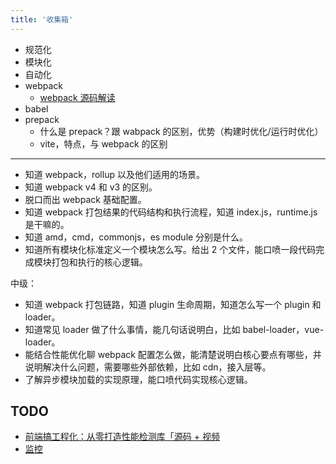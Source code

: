 ```yaml
---
title: '收集箱'
---
```


- 规范化
- 模块化
- 自动化
- webpack
  - [webpack 源码解读](https://juejin.cn/post/6844903987129352206)
- babel
- prepack
  - 什么是 prepack？跟 wabpack 的区别，优势（构建时优化/运行时优化）
  - vite，特点，与 webpack 的区别

---

- 知道 webpack，rollup 以及他们适用的场景。
- 知道 webpack v4 和 v3 的区别。
- 脱口而出 webpack 基础配置。
- 知道 webpack 打包结果的代码结构和执行流程，知道 index.js，runtime.js 是干嘛的。
- 知道 amd，cmd，commonjs，es module 分别是什么。
- 知道所有模块化标准定义一个模块怎么写。给出 2 个文件，能口喷一段代码完成模块打包和执行的核心逻辑。

中级：

- 知道 webpack 打包链路，知道 plugin 生命周期，知道怎么写一个 plugin 和 loader。
- 知道常见 loader 做了什么事情，能几句话说明白，比如 babel-loader，vue-loader。
- 能结合性能优化聊 webpack 配置怎么做，能清楚说明白核心要点有哪些，并说明解决什么问题，需要哪些外部依赖，比如 cdn，接入层等。
- 了解异步模块加载的实现原理，能口喷代码实现核心逻辑。

## TODO

- [前端搞工程化：从零打造性能检测库「源码 + 视频](https://juejin.cn/post/6919295789630455815#heading-1)
- [监控](https://juejin.cn/post/7017645909483716615#heading-83)
